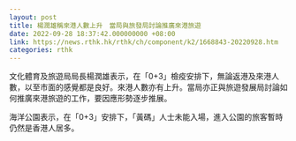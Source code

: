 ```yaml
---
layout: post
title: 楊潤雄稱來港人數上升　當局與旅發局討論推廣來港旅遊
date: 2022-09-28 18:37:42.000000000 +08:00
link: https://news.rthk.hk/rthk/ch/component/k2/1668843-20220928.htm
categories: rthk
---
```


文化體育及旅遊局局長楊潤雄表示，在「0+3」檢疫安排下，無論返港及來港人數，以至市面的感覺都是良好。來港人數亦有上升。當局亦正與旅遊發展局討論如何推廣來港旅遊的工作，要因應形勢逐步推展。

海洋公園表示，在「0+3」安排下，「黃碼」人士未能入場，進入公園的旅客暫時仍然是香港人居多。
